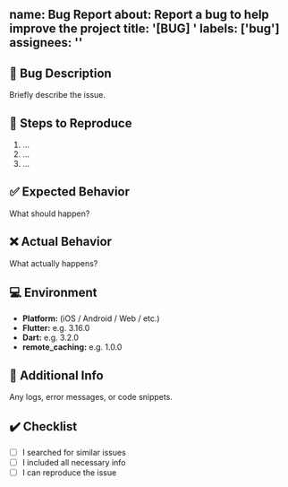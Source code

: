 name: Bug Report
about: Report a bug to help improve the project
title: '[BUG] '
labels: ['bug']
assignees: ''
---

## 🐞 Bug Description
Briefly describe the issue.

## 🔁 Steps to Reproduce
1. ...
2. ...
3. ...

## ✅ Expected Behavior
What should happen?

## ❌ Actual Behavior
What actually happens?

## 💻 Environment
- **Platform:** (iOS / Android / Web / etc.)
- **Flutter:** e.g. 3.16.0  
- **Dart:** e.g. 3.2.0  
- **remote_caching:** e.g. 1.0.0  

## 📎 Additional Info
Any logs, error messages, or code snippets.

## ✔️ Checklist
- [ ] I searched for similar issues
- [ ] I included all necessary info
- [ ] I can reproduce the issue